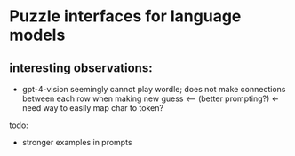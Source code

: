 # Puzzle interfaces for language models


## interesting observations:
- gpt-4-vision seemingly cannot play wordle; does not make connections between
each row when making new guess <-- (better prompting?) <- need way to easily map char to token?

todo:
* stronger examples in prompts

